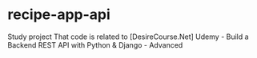 # recipe-app-api
Study project
That code is related to [DesireCourse.Net] Udemy - Build a Backend REST API with Python & Django - Advanced
